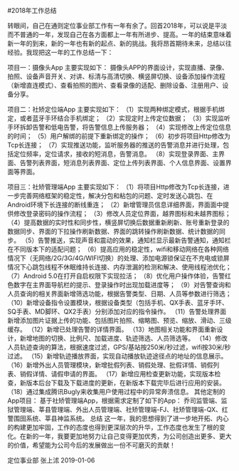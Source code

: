 #2018年工作总结

转眼间，自己在通则定位事业部工作有一年有余了。回首2018年，可以说是平淡而不普通的一年，发现自己在各方面都上一年有所进步、提高。一年的结束意味着新一年的到来，新的一年也有新的起点、新的挑战。我将昂首期待未来，总结以往经验。我现把这一年的工作总结一下：

项目一：摄像头App
主要实现如下：
摄像头APP的界面设计，实现直播、录像、拍照、设备声音开关、对讲、标清与高清切换、横竖屏切换、设备添加操作流程（新增直连模式）、查看拍照的图片、查看录像的适配、删除设备、注册用户、设备分享。

项目二：社矫定位端App
主要实现如下：
（1）实现两种绑定模式，根据手机绑定，或者蓝牙手环结合手机绑定；
（2）实现定时上传定位数据；
（3）实现监听手环拆卸告警和低电告警，将告警信息上传服务器；
（4）实现修改上传定位信息的时间；
（5）用户解绑的前提下重新绑定的操作；
（6）初步将项目Http修改为Tcp长连接；
（7）实现推送功能，监听服务器的推送的告警消息并进行处理，包括定位频率，定位请求，接收的短消息，告警消息。
（8）实现登录界面、主界面、告警列表界面，短消息列表界面、定位上传列表界面、个人信息界面、设置界面等界面。

项目三：社矫管理端App
主要实现如下：
（1）将项目Http修改为Tcp长连接，进一步完善网络框架的稳定性，解决分包和粘包的问题、定时发送心跳包、在Android环境下长连接的断线重连；
（2）新增管理员信息详细界面，界面面中提供修改登录密码的操作流程；
（3）修改人员定位界面，越界图标和未越界图标；
（4）提高数据的实时性和同步性，横竖屏切换后数据重新刷新、账号重新登录的数据同步、界面的下拉操作刷新数据、界面的跳转操作刷新数据、统计数据的同步。
（5）告警推送，实现声音和震动的效果，通知栏显示最新告警通知，通知栏在不同版本下的适配问题；
（6）提高应用的稳定性，wifi和移动网络在各种网络情况下（无网络/2G/3G/4G/WIFI切换）的处理、添加电源锁保证在不充电或锁屏情况下心跳包线程不休眠维持长连接、内存泄漏的检测和解决、使用线程池优化；
（7）Android 5.0在打开自启权限下实现拉活；
（8）优化用户操作体验，告警红色数字在主界面导航栏的提示、登录操作时出现加载进度等；
（9）对告警查询和人员查询的相关界面新增筛选功能，根据告警类型、日期、人员等参数进行筛选；
（10）新增设备指令设置模块，根据设备类型（包括手机、QX手表、蓝牙手环、SQ手表、MD脚环、QX2手表）分别添加对应的指令操作。
（11）告警处理界面新增添加图片证据上传的功能、包括图片拍照、缩略图、预览、缩放、滑动、三级缓存。
（12）新增已处理告警的详情界面。
（13）地图相关功能和界面重新设计，新增地图的切换、比例尺、加载进度、轨迹筛选、人员筛选等。
（14）修改人员轨迹查询的算法，根据速度过滤，GPS/基站按250米/秒过滤，wifi按30米/秒过滤。
（15）新增轨迹播放界面，实现自动播放轨迹途径点的地址的信息展示。
（16）新增外出人员管理模块，新增批假列表、销假处理、批假详情、销假列表、销假详情、请假申请的界面。
（17）新增应用检查更新功能，实现版本检查，新版本后台下载及下载进度的更新，在新版本下载完毕后进行应用的安装。
（18）通过集成腾讯Bugly来收集用户使用过程中的异常奔溃信息。
其他定制的App项目：
基于社矫管理端App，根据需求定制了如下的App：
乔司监管端、监狱管理端、莘县管理端、外出人员管理端、社矫管理端-FJ、社矫管理端-QX、红警围囹系统、莘县神监系统。
总结
这一年，我的思想得到了进一步地开拓、内心的构建更加牢固，工作的态度也得到更深层次的升华，工作态度也发生了根的变化。在新的一年，我要更加地努力让自己变得更加优秀，为公司创造出更多、更大的价值，希望能为公司今后的发展做出一份不可磨灭的贡献！



定位事业部
张上沭
2019-01-06
